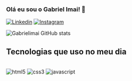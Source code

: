 ### Olá eu sou o Gabriel Imai! 👋


[![Linkedin](https://img.shields.io/badge/LinkedIn-0077B5?style=for-the-badge&logo=linkedin&logoColor=white)](https://www.linkedin.com/in/gabriel-imai-6bbb9a254/)
[![Instagram](https://img.shields.io/badge/Instagram-E4405F?style=for-the-badge&logo=instagram&logoColor=white)](https://www.instagram.com/)

![Gabrielimai GitHub stats](https://github-readme-stats.vercel.app/api?username=Gabrielimai&_icons=true&theme=dracula)

## Tecnologias que uso no meu dia
<div style="display: inline-block"><br/>
  <img aling="center" alt="html5"src="https://img.shields.io/badge/HTML5-E34F26?style=for-the-badge&logo=html5&logoColor=white"/>
  <img aling="center" alt="css3"src="https://img.shields.io/badge/CSS3-1572B6?style=for-the-badge&logo=css3&logoColor=white"/>
  <img aling="center" alt="javascript"src="https://img.shields.io/badge/JavaScript-F7DF1E?style=for-the-badge&logo=javascript&logoColor=black"/>
</div>
